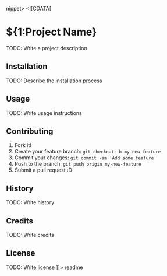 nippet>
  <content><![CDATA[
  # ${1:Project Name}
  TODO: Write a project description
  ## Installation
  TODO: Describe the installation process
  ## Usage
  TODO: Write usage instructions
  ## Contributing
  1. Fork it!
  2. Create your feature branch: `git checkout -b my-new-feature`
  3. Commit your changes: `git commit -am 'Add some feature'`
  4. Push to the branch: `git push origin my-new-feature`
  5. Submit a pull request :D
  ## History
  TODO: Write history
  ## Credits
  TODO: Write credits
  ## License
  TODO: Write license
  ]]></content>
    <tabTrigger>readme</tabTrigger>
    </snippet>
